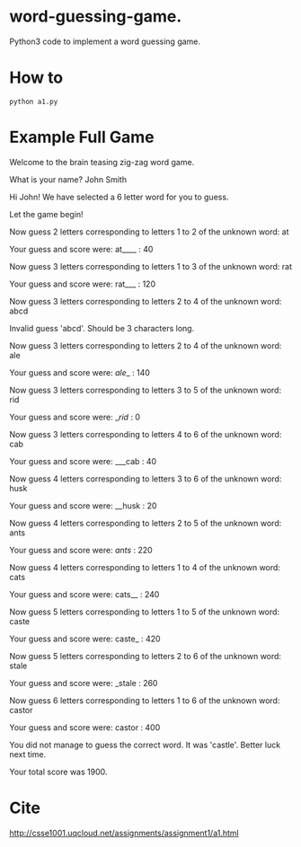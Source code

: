 # word-guessing-game.
Python3  code to implement a word guessing game.
 
 # How to
 
 ``` 
 python a1.py
 ```
 
 # Example Full Game
 
Welcome to the brain teasing zig-zag word game.

What is your name? John Smith

Hi John! We have selected a 6 letter word for you to guess.

Let the game begin!
                    
Now guess 2 letters corresponding to letters 1 to 2 of the unknown word: at

Your guess and score were: at____ : 40

Now guess 3 letters corresponding to letters 1 to 3 of the unknown word: rat

Your guess and score were: rat___ : 120

Now guess 3 letters corresponding to letters 2 to 4 of the unknown word: abcd

Invalid guess 'abcd'. Should be 3 characters long.

Now guess 3 letters corresponding to letters 2 to 4 of the unknown word: ale

Your guess and score were: _ale__ : 140

Now guess 3 letters corresponding to letters 3 to 5 of the unknown word: rid

Your guess and score were: __rid_ : 0

Now guess 3 letters corresponding to letters 4 to 6 of the unknown word: cab

Your guess and score were: ___cab : 40

Now guess 4 letters corresponding to letters 3 to 6 of the unknown word: husk

Your guess and score were: __husk : 20

Now guess 4 letters corresponding to letters 2 to 5 of the unknown word: ants

Your guess and score were: _ants_ : 220

Now guess 4 letters corresponding to letters 1 to 4 of the unknown word: cats

Your guess and score were: cats__ : 240

Now guess 5 letters corresponding to letters 1 to 5 of the unknown word: caste

Your guess and score were: caste_ : 420

Now guess 5 letters corresponding to letters 2 to 6 of the unknown word: stale

Your guess and score were: _stale : 260

Now guess 6 letters corresponding to letters 1 to 6 of the unknown word: castor

Your guess and score were: castor : 400

You did not manage to guess the correct word. It was 'castle'. Better luck next time.

Your total score was 1900.
 
 
# Cite

http://csse1001.uqcloud.net/assignments/assignment1/a1.html
